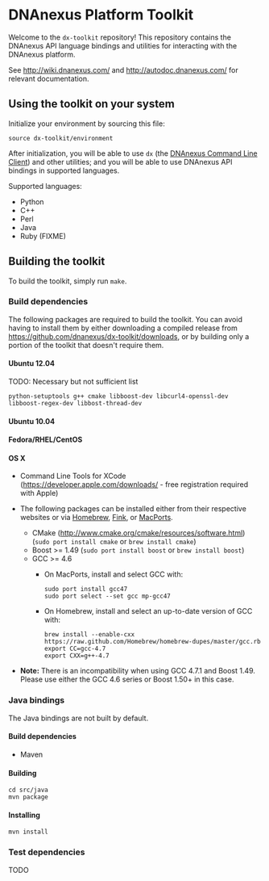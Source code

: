 DNAnexus Platform Toolkit
=========================

Welcome to the `dx-toolkit` repository! This repository contains the DNAnexus API language bindings and utilities for interacting with the DNAnexus platform.

See http://wiki.dnanexus.com/ and http://autodoc.dnanexus.com/ for relevant documentation.

## Using the toolkit on your system
Initialize your environment by sourcing this file:

```
source dx-toolkit/environment
```

After initialization, you will be able to use ```dx``` (the [DNAnexus Command Line Client](http://wiki.dnanexus.com/Command-Line-Client/Quickstart)) and other utilities; and you will be able to use DNAnexus API bindings in supported languages.

Supported languages:

* Python
* C++
* Perl
* Java
* Ruby (FIXME)

## Building the toolkit

To build the toolkit, simply run ```make```.

### Build dependencies

The following packages are required to build the toolkit. You can avoid having to install them by either downloading a
compiled release from https://github.com/dnanexus/dx-toolkit/downloads, or by building only a portion of the toolkit
that doesn't require them.

#### Ubuntu 12.04

TODO: Necessary but not sufficient list

    python-setuptools g++ cmake libboost-dev libcurl4-openssl-dev libboost-regex-dev libbost-thread-dev

#### Ubuntu 10.04

#### Fedora/RHEL/CentOS

#### OS X
* Command Line Tools for XCode (https://developer.apple.com/downloads/ - free registration required with Apple)
* The following packages can be installed either from their respective websites or via [Homebrew](http://mxcl.github.com/homebrew/), [Fink](http://www.finkproject.org/), or [MacPorts](http://www.macports.org/).
    * CMake (http://www.cmake.org/cmake/resources/software.html) (```sudo port install cmake``` or ```brew install cmake```)
    * Boost >= 1.49 (```sudo port install boost``` or ```brew install boost```)
    * GCC >= 4.6
        * On MacPorts, install and select GCC with:

            ```
            sudo port install gcc47
            sudo port select --set gcc mp-gcc47
            ```

        * On Homebrew, install and select an up-to-date version of GCC with:
        
            ```
            brew install --enable-cxx https://raw.github.com/Homebrew/homebrew-dupes/master/gcc.rb
            export CC=gcc-4.7
            export CXX=g++-4.7
            ```

* **Note:** There is an incompatibility when using GCC 4.7.1 and Boost 1.49. Please use either the GCC 4.6 series or Boost 1.50+ in this case.

### Java bindings
The Java bindings are not built by default.

#### Build dependencies

* Maven

#### Building

    cd src/java
    mvn package

#### Installing

    mvn install

### Test dependencies
TODO


